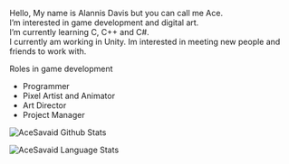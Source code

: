 Hello, My name is Alannis Davis but you can call me Ace.  
I’m interested in game development and digital art.  
I’m currently learning C, C++ and C#.  
I currently am working in Unity. 
Im interested in meeting new people and friends to work with.  

Roles in game development 
- Programmer
- Pixel Artist and Animator 
- Art Director
- Project Manager



![AceSavaid Github Stats](https://github-readme-stats.vercel.app/api?username=AceSavaidv&show_icons=true&include_all_commits=true&theme=radical)

![AceSavaid Language Stats](https://github-readme-stats.vercel.app/api/top-langs/?username=AceSavaid&layout=compact&theme=radical)
<!---
AceSavaid/AceSavaid is a ✨ special ✨ repository because its `README.md` (this file) appears on your GitHub profile.
You can click the Preview link to take a look at your changes.
--->
